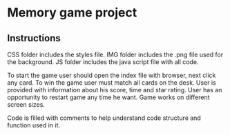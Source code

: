 # Memory game project 

## Instructions

CSS folder includes the styles file.
IMG folder includes the .png file used for the background.
JS folder includes the java script file with all code.

To start the game user should open the index file with browser, next click any card.
To win the game user must match all cards on the desk.
User is provided with information about his score, time and star rating.
User has an opportunity to restart game any time he want.
Game works on different screen sizes.

Code is filled with comments to help understand code structure and function used in it.
